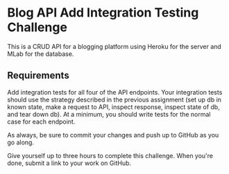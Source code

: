 # Blog API Add Integration Testing Challenge

This is a CRUD API for a blogging platform using Heroku for the server and MLab for the database.

## Requirements

Add integration tests for all four of the API endpoints. Your integration tests should use the strategy described in the previous assignment (set up db in known state, make a request to API, inspect response, inspect state of db, and tear down db). At a minimum, you should write tests for the normal case for each endpoint.

As always, be sure to commit your changes and push up to GitHub as you go along.

Give yourself up to three hours to complete this challenge. When you're done, submit a link to your work on GitHub.